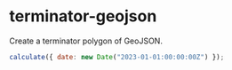 # terminator-geojson

Create a terminator polygon of GeoJSON.

```javascript
calculate({ date: new Date("2023-01-01:00:00:00Z") });
```